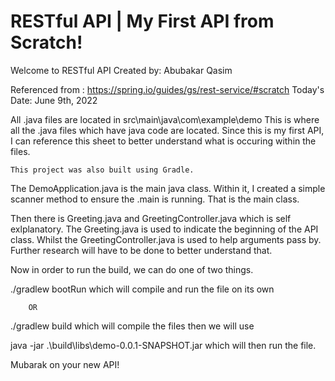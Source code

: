 # RESTful API | My First API from Scratch! 

Welcome to RESTful API 
Created by: Abubakar Qasim 

Referenced from : https://spring.io/guides/gs/rest-service/#scratch
Today's Date: June 9th, 2022

All .java files are located in src\main\java\com\example\demo
    This is where all the .java files which have java code are located. Since this is my first API, I can reference this sheet to better understand what
    is occuring within the files.

    This project was also built using Gradle.

The DemoApplication.java is the main java class. Within it, I created a simple scanner method to ensure the .main is running. That is the main class. 

Then there is Greeting.java and GreetingController.java which is self exlplanatory. The Greeting.java is used to indicate the beginning of the API class. Whilst
the GreetingController.java is used to help arguments pass by. Further research will have to be done to better understand that.

Now in order to run the build, we can do one of two things. 

./gradlew bootRun 
    which will compile and run the file on its own 

        OR 

./gradlew build 
    which will compile the files 
    then we will use 

java -jar .\build\libs\demo-0.0.1-SNAPSHOT.jar
    which will then run the file. 


Mubarak on your new API! 

